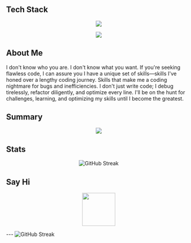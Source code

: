

## Tech Stack
<p align="center">
  <a href="">
    <img src="https://skillicons.dev/icons?i=py,django,flask,js,express,react" />
  </a>
</p>
<p align="center">  
  <a href="">
    <img src="https://skillicons.dev/icons?i=nodejs,mongodb,mysql,html,tailwind,css,firebase,git" />
  </a>
</p>

## About Me

I don't know who you are. I don't know what you want. If you're seeking flawless code, I can assure you I have a unique set of skills—skills I've honed over a lengthy coding journey. Skills that make me a coding nightmare for bugs and inefficiencies. I don't just write code; I debug tirelessly, refactor diligently, and optimize every line. I'll be on the hunt for challenges, learning, and optimizing my skills until I become the greatest.

## Summary

<p align="center">
    <img src="http://github-profile-summary-cards.vercel.app/api/cards/profile-details?username=434huzaifa&theme=2077" />
</p>

## Stats 

<p align="center">
    <img src="https://github-readme-streak-stats.herokuapp.com?user=434huzaifa&theme=radical&hide_border=true&date_format=M%20j%5B%2C%20Y%5D&card_width=700&hide_current_streak=true" alt="GitHub Streak" />
</p>

## Say Hi
<p align="center">
   <a href="http://www.linkedin.com/in/434-md-huzaifa">
   <img src="https://user-images.githubusercontent.com/74038190/235294012-0a55e343-37ad-4b0f-924f-c8431d9d2483.gif" width="90">
   </a>
</p>
---
<img src="https://github-readme-stats.vercel.app/api/top-langs/?username=434huzaifa" alt="GitHub Streak" />